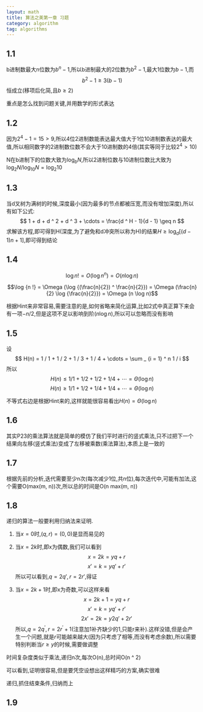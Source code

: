 ```yaml
---
layout: math
title: 算法之美第一章 习题
category: algorithm
tag: algorithms
---
```


## 1.1

b进制数最大n位数为$b ^ n - 1$,所以b进制最大的2位数为$b ^ 2 - 1$,最大1位数为$b - 1$,而
$$
b ^ 2 - 1 \geq 3 (b - 1)
$$
恒成立(移项后化简,且$b \geq 2$)

重点是怎么找到问题关键,并用数学的形式表达

## 1.2

因为$2 ^ 4 - 1 = 15 \gt 9$,所以4位2进制数能表达最大值大于1位10进制数表达的最大值,所以相同数字的2进制数位数不会大于10进制数的4倍(其实等同于比较$2 ^ 4 \gt 10$)

N在b进制下的位数大致为$\log _ b N$,所以2进制位数与10进制位数比大致为$\log _ 2 N / \log _ {10} N = \log _ 2 10$

## 1.3

当d叉树为满树的时候,深度最小(因为最多的节点都被压宽,而没有增加深度),所以有如下公式:
$$
1 + d + d ^ 2 + d ^ 3 + \cdots = \frac{d ^ H - 1}{d - 1} \geq n
$$
求解该方程,即可得到H(深度,为了避免和d冲突所以称为H)的结果$H \geq \log _ d [(d - 1) n + 1]$,即可得到结论

## 1.4

$$\log {n !} = O(\log {n ^ n}) = O(n \log n)$$

$$\log {n !} = \Omega (\log {(\frac{n}{2}) ^ \frac{n}{2}}) = \Omega (\frac{n}{2} \log {\frac{n}{2}}) = \Omega (n \log n)$$

根据Hint来非常容易,需要注意的是,如何省略来简化运算,比如2式中真正算下来会有一项$- n / 2$,但是这项不足以影响到阶($n \log n$),所以可以忽略而没有影响

## 1.5

设
$$
H(n) = 1 / 1 + 1 / 2 + 1 / 3 + 1 / 4 + \cdots = \sum _ {i = 1} ^ n 1 / i
$$
所以
$$H(n) \leq 1 / 1 + 1 / 2 + 1 / 2 + 1 / 4 + \cdots = \Theta (\log n)$$
$$H(n) \geq 1 / 1 + 1 / 2 + 1 / 4 + 1 / 4 + \cdots = \Theta (\log n)$$

不等式右边是根据Hint来的,这样就能很容易看出$H(n) = \Theta (\log n)$

## 1.6

其实P23的乘法算法就是简单的模仿了我们平时进行的竖式乘法,只不过把下一个结果向左移(竖式乘法)变成了左移被乘数(乘法算法),本质上是一致的

## 1.7

根据先前的分析,迭代需要至少n次(每次减少1位,共n位),每次迭代中,可能有加法,这个需要O(max(m, n))次,所以总的时间是O(n max(m, n))

## 1.8

递归的算法一般要利用归纳法来证明.

1. 当$x = 0$时,$(q, r) = (0, 0)$是显而易见的

2. 当$x = 2 k$时,即x为偶数,我们可以看到
$$x = 2 k = y q + r$$
$$x ' = k = y q ' + r '$$
所以可以看到,$q = 2 q ', r = 2 r '$,得证

3. 当$x = 2 k + 1$时,即x为奇数,可以这样来看
$$x = 2 k + 1 = y q + r$$
$$x ' = k = y q ' + r '$$
$$2 x ' = 2 k = y 2 q ' + 2 r '$$
所以,$q = 2 q ^ \prime, r = 2 r ^ \prime + 1$(注意加1补齐缺少的1,只能r来补).这样没错,但是会产生一个问题,就是$r$可能越来越大(因为只考虑了相等,而没有考虑余数),所以需要特别判断当$r \geq y$的时候,需要做调整

时间复杂度类似于乘法,递归n次,每次O(n),总时间O(n ^ 2)

可以看到,证明很容易,但是要凭空设想出这样精巧的方案,确实很难

递归,抓住结束条件,归纳而上

## 1.9










